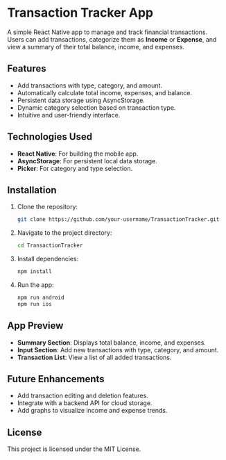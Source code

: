 # Transaction Tracker App

A simple React Native app to manage and track financial transactions. Users can add transactions, categorize them as **Income** or **Expense**, and view a summary of their total balance, income, and expenses.

## Features
- Add transactions with type, category, and amount.
- Automatically calculate total income, expenses, and balance.
- Persistent data storage using AsyncStorage.
- Dynamic category selection based on transaction type.
- Intuitive and user-friendly interface.

## Technologies Used
- **React Native**: For building the mobile app.
- **AsyncStorage**: For persistent local data storage.
- **Picker**: For category and type selection.

## Installation
1. Clone the repository:
   ```bash
   git clone https://github.com/your-username/TransactionTracker.git
   ```
2. Navigate to the project directory:
   ```bash
   cd TransactionTracker
   ```
3. Install dependencies:
   ```bash
   npm install
   ```
4. Run the app:
   ```bash
   npm run android
   npm run ios
   ```

## App Preview
- **Summary Section**: Displays total balance, income, and expenses.
- **Input Section**: Add new transactions with type, category, and amount.
- **Transaction List**: View a list of all added transactions.

## Future Enhancements
- Add transaction editing and deletion features.
- Integrate with a backend API for cloud storage.
- Add graphs to visualize income and expense trends.

## License
This project is licensed under the MIT License.
